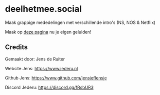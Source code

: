 # deelhetmee.social
Maak grappige mededelingen met verschillende intro's (NS, NOS & Netflix)

Maak op [deze pagina](https://www.deelhetmee.social "Website") nu je eigen geluiden!

## Credits
Gemaakt door: Jens de Ruiter


Website Jens: https://www.jederu.nl


Github Jens: https://www.github.com/jensjeflensje


Discord Jederu: https://discord.gg/fRsbUR3
